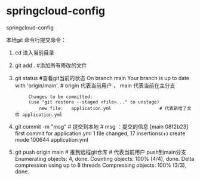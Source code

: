 # springcloud-config
springcloud-config

本地git 命令行提交命令：
1. cd 进入当前目录
2. git add .             #添加所有修改的文件
3. git status            #查看git当前的状态
            On branch main
            Your branch is up to date with 'origin/main'.     # origin  代表当前用户 ， main 代表当前在主分支

            Changes to be committed:
            (use "git restore --staged <file>..." to unstage)
                new file:   application.yml                  # 代表新增了文件 application.yml
4. git commit -m "msg"   # 提交到本地                          # msg ：提交的信息
            [main 08f2b23] first commit for application.yml
            1 file changed, 17 insertions(+)
            create mode 100644 application.yml
5. git push origin main  # 推到远程git仓库                     # 代表当前用户 push到main分支
            Enumerating objects: 4, done.
            Counting objects: 100% (4/4), done.
            Delta compression using up to 8 threads
            Compressing objects: 100% (3/3), done.